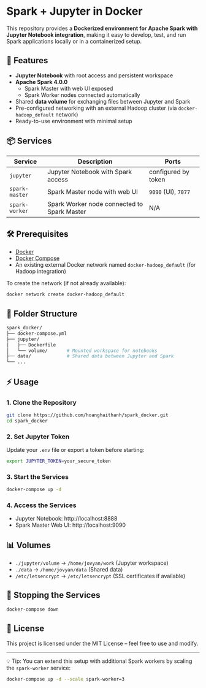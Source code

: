 # Spark + Jupyter in Docker

This repository provides a **Dockerized environment for Apache Spark with Jupyter Notebook integration**, making it easy to develop, test, and run Spark applications locally or in a containerized setup.

## 🚀 Features

- **Jupyter Notebook** with root access and persistent workspace
- **Apache Spark 4.0.0**
  - Spark Master with web UI exposed
  - Spark Worker nodes connected automatically
- Shared **data volume** for exchanging files between Jupyter and Spark
- Pre-configured networking with an external Hadoop cluster (via `docker-hadoop_default` network)
- Ready-to-use environment with minimal setup

## 📦 Services

| Service        | Description                                   | Ports              |
|----------------|-----------------------------------------------|-------------------|
| `jupyter`      | Jupyter Notebook with Spark access            | configured by token |
| `spark-master` | Spark Master node with web UI                 | `9090` (UI), `7077` |
| `spark-worker` | Spark Worker node connected to Spark Master   | N/A               |

## 🛠 Prerequisites

- [Docker](https://www.docker.com/get-started)  
- [Docker Compose](https://docs.docker.com/compose/)  
- An existing external Docker network named `docker-hadoop_default` (for Hadoop integration)  

To create the network (if not already available):

```bash
docker network create docker-hadoop_default
```

## 📂 Folder Structure
```bash
spark_docker/
├── docker-compose.yml
├── jupyter/
│   ├── Dockerfile
│   └── volume/       # Mounted workspace for notebooks
├── data/             # Shared data between Jupyter and Spark
└── ...
```

## ⚡ Usage

### 1. Clone the Repository

```bash
git clone https://github.com/hoanghaithanh/spark_docker.git
cd spark_docker
```

### 2. Set Jupyter Token  
Update your `.env` file or export a token before starting:

```bash
export JUPYTER_TOKEN=your_secure_token
```

### 3. Start the Services

```bash
docker-compose up -d
```

### 4. Access the Services
- Jupyter Notebook: http://localhost:8888  
- Spark Master Web UI: http://localhost:9090

## 📊 Volumes

- `./jupyter/volume` → `/home/jovyan/work` (Jupyter workspace)  
- `./data` → `/home/jovyan/data` (Shared data)  
- `/etc/letsencrypt` → `/etc/letsencrypt` (SSL certificates if available)  

## 🔧 Stopping the Services
```bash
docker-compose down
```


## 📜 License

This project is licensed under the MIT License – feel free to use and modify.

---

💡 Tip: You can extend this setup with additional Spark workers by scaling the `spark-worker` service:
```bash
docker-compose up -d --scale spark-worker=3
```
